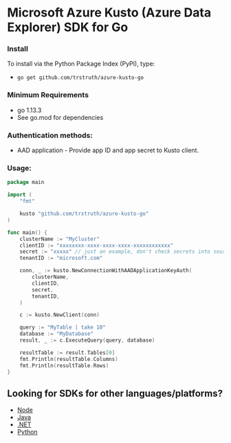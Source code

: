 # Microsoft Azure Kusto  (Azure Data Explorer) SDK  for Go

### Install
To install via the Python Package Index (PyPI), type:
* `go get github.com/trstruth/azure-kusto-go`

### Minimum Requirements
* go 1.13.3
* See go.mod for dependencies

### Authentication methods:
* AAD application - Provide app ID and app secret to Kusto client.

### Usage:
```go
package main

import (
    "fmt"

    kusto "github.com/trstruth/azure-kusto-go"
)

func main() {
    clusterName := "MyCluster"
    clientID := "xxxxxxxx-xxxx-xxxx-xxxx-xxxxxxxxxxxx"
    secret := "xxxxx" // just an example, don't check secrets into source control
    tenantID := "microsoft.com"

    conn, _ := kusto.NewConnectionWithAADApplicationKeyAuth(
        clusterName,
        clientID,
        secret,
        tenantID,
    )

    c := kusto.NewClient(conn)

    query := "MyTable | take 10"
    database := "MyDatabase"
    result, _ := c.ExecuteQuery(query, database)

    resultTable := result.Tables[0]
    fmt.Println(resultTable.Columns)
    fmt.Println(resultTable.Rows)
}
```

## Looking for SDKs for other languages/platforms?
- [Node](https://github.com/azure/azure-kusto-node)
- [Java](https://github.com/azure/azure-kusto-java)
- [.NET](https://docs.microsoft.com/en-us/azure/kusto/api/netfx/about-the-sdk)
- [Python](https://github.com/Azure/azure-kusto-python)